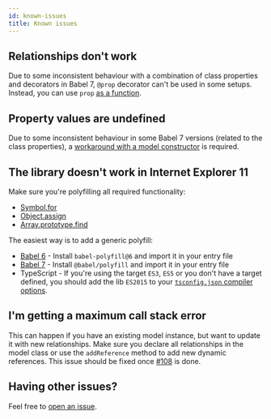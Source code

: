 ```yaml
---
id: known-issues
title: Known issues
---
```


## Relationships don't work

Due to some inconsistent behaviour with a combination of class properties and decorators in Babel 7, `@prop` decorator can't be used in some setups. Instead, you can use `prop` [as a function](defining-models#javascript-without-decorators).

## Property values are undefined

Due to some inconsistent behaviour in some Babel 7 versions (related to the class properties), a [workaround with a model constructor](https://github.com/infinum/js-cra-starter/pull/2) is required.

## The library doesn't work in Internet Explorer 11

Make sure you're polyfilling all required functionality:
  * [Symbol.for](https://developer.mozilla.org/en-US/docs/Web/JavaScript/Reference/Global_Objects/Symbol)
  * [Object.assign](https://developer.mozilla.org/en-US/docs/Web/JavaScript/Reference/Global_Objects/Object/assign)
  * [Array.prototype.find](https://developer.mozilla.org/en-US/docs/Web/JavaScript/Reference/Global_Objects/Array/find)

The easiest way is to add a generic polyfill:
* [Babel 6](https://babeljs.io/docs/en/6.26.3/babel-polyfill) - Install `babel-polyfill@6` and import it in your entry file
* [Babel 7](https://babeljs.io/docs/en/babel-polyfill) - Install `@babel/polyfill` and import it in your entry file
* TypeScript - If you're using the target `ES3`, `ES5` or you don't have a target defined, you should add the lib `ES2015` to your [`tsconfig.json` compiler options](https://www.typescriptlang.org/docs/handbook/tsconfig-json.html).

## I'm getting a maximum call stack error

This can happen if you have an existing model instance, but want to update it with new relationships. Make sure you declare all relationships in the model class or use the `addReference` method to add new dynamic references. This issue should be fixed once [#108](https://github.com/infinum/datx/pull/108) is done.

## Having other issues?
Feel free to [open an issue](https://github.com/infinum/datx/issues/new).
